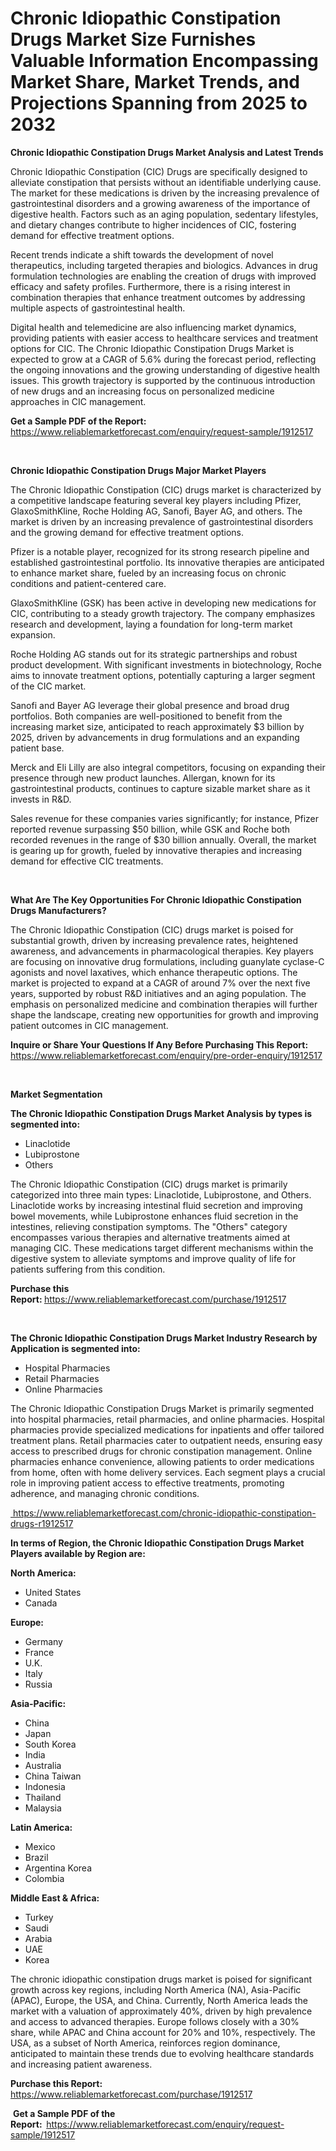 <p><h1>Chronic Idiopathic Constipation Drugs Market Size Furnishes Valuable Information Encompassing Market Share, Market Trends, and Projections Spanning from 2025 to 2032</h1></p><p><strong>Chronic Idiopathic Constipation Drugs Market Analysis and Latest Trends</strong></p>
<p><p>Chronic Idiopathic Constipation (CIC) Drugs are specifically designed to alleviate constipation that persists without an identifiable underlying cause. The market for these medications is driven by the increasing prevalence of gastrointestinal disorders and a growing awareness of the importance of digestive health. Factors such as an aging population, sedentary lifestyles, and dietary changes contribute to higher incidences of CIC, fostering demand for effective treatment options.</p><p>Recent trends indicate a shift towards the development of novel therapeutics, including targeted therapies and biologics. Advances in drug formulation technologies are enabling the creation of drugs with improved efficacy and safety profiles. Furthermore, there is a rising interest in combination therapies that enhance treatment outcomes by addressing multiple aspects of gastrointestinal health.</p><p>Digital health and telemedicine are also influencing market dynamics, providing patients with easier access to healthcare services and treatment options for CIC. The Chronic Idiopathic Constipation Drugs Market is expected to grow at a CAGR of 5.6% during the forecast period, reflecting the ongoing innovations and the growing understanding of digestive health issues. This growth trajectory is supported by the continuous introduction of new drugs and an increasing focus on personalized medicine approaches in CIC management.</p></p>
<p><strong>Get a Sample PDF of the Report:&nbsp;</strong> <a href="https://www.reliablemarketforecast.com/enquiry/request-sample/1912517?utm_campaign=1832&utm_medium=2&utm_source=Github&utm_content=ia&utm_term=19042025&utm_id=chronic-idiopathic-constipation-drugs">https://www.reliablemarketforecast.com/enquiry/request-sample/1912517</a></p>
<p>&nbsp;</p>
<p><strong>Chronic Idiopathic Constipation Drugs Major Market Players</strong></p>
<p><p>The Chronic Idiopathic Constipation (CIC) drugs market is characterized by a competitive landscape featuring several key players including Pfizer, GlaxoSmithKline, Roche Holding AG, Sanofi, Bayer AG, and others. The market is driven by an increasing prevalence of gastrointestinal disorders and the growing demand for effective treatment options.</p><p>Pfizer is a notable player, recognized for its strong research pipeline and established gastrointestinal portfolio. Its innovative therapies are anticipated to enhance market share, fueled by an increasing focus on chronic conditions and patient-centered care.</p><p>GlaxoSmithKline (GSK) has been active in developing new medications for CIC, contributing to a steady growth trajectory. The company emphasizes research and development, laying a foundation for long-term market expansion.</p><p>Roche Holding AG stands out for its strategic partnerships and robust product development. With significant investments in biotechnology, Roche aims to innovate treatment options, potentially capturing a larger segment of the CIC market.</p><p>Sanofi and Bayer AG leverage their global presence and broad drug portfolios. Both companies are well-positioned to benefit from the increasing market size, anticipated to reach approximately $3 billion by 2025, driven by advancements in drug formulations and an expanding patient base.</p><p>Merck and Eli Lilly are also integral competitors, focusing on expanding their presence through new product launches. Allergan, known for its gastrointestinal products, continues to capture sizable market share as it invests in R&D.</p><p>Sales revenue for these companies varies significantly; for instance, Pfizer reported revenue surpassing $50 billion, while GSK and Roche both recorded revenues in the range of $30 billion annually. Overall, the market is gearing up for growth, fueled by innovative therapies and increasing demand for effective CIC treatments.</p></p>
<p>&nbsp;</p>
<p><strong>What Are The Key Opportunities For Chronic Idiopathic Constipation Drugs Manufacturers?</strong></p>
<p><p>The Chronic Idiopathic Constipation (CIC) drugs market is poised for substantial growth, driven by increasing prevalence rates, heightened awareness, and advancements in pharmacological therapies. Key players are focusing on innovative drug formulations, including guanylate cyclase-C agonists and novel laxatives, which enhance therapeutic options. The market is projected to expand at a CAGR of around 7% over the next five years, supported by robust R&D initiatives and an aging population. The emphasis on personalized medicine and combination therapies will further shape the landscape, creating new opportunities for growth and improving patient outcomes in CIC management.</p></p>
<p><strong>Inquire or Share Your Questions If Any Before Purchasing This Report:</strong> <a href="https://www.reliablemarketforecast.com/enquiry/pre-order-enquiry/1912517?utm_campaign=1832&utm_medium=2&utm_source=Github&utm_content=ia&utm_term=19042025&utm_id=chronic-idiopathic-constipation-drugs">https://www.reliablemarketforecast.com/enquiry/pre-order-enquiry/1912517</a></p>
<p>&nbsp;</p>
<p><strong>Market Segmentation</strong></p>
<p><strong>The Chronic Idiopathic Constipation Drugs Market Analysis by types is segmented into:</strong></p>
<p><ul><li>Linaclotide</li><li>Lubiprostone</li><li>Others</li></ul></p>
<p><p>The Chronic Idiopathic Constipation (CIC) drugs market is primarily categorized into three main types: Linaclotide, Lubiprostone, and Others. Linaclotide works by increasing intestinal fluid secretion and improving bowel movements, while Lubiprostone enhances fluid secretion in the intestines, relieving constipation symptoms. The "Others" category encompasses various therapies and alternative treatments aimed at managing CIC. These medications target different mechanisms within the digestive system to alleviate symptoms and improve quality of life for patients suffering from this condition.</p></p>
<p><strong>Purchase this Report:&nbsp;</strong><a href="https://www.reliablemarketforecast.com/purchase/1912517?utm_campaign=1832&utm_medium=2&utm_source=Github&utm_content=ia&utm_term=19042025&utm_id=chronic-idiopathic-constipation-drugs">https://www.reliablemarketforecast.com/purchase/1912517</a></p>
<p>&nbsp;</p>
<p><strong>The Chronic Idiopathic Constipation Drugs Market Industry Research by Application is segmented into:</strong></p>
<p><ul><li>Hospital Pharmacies</li><li>Retail Pharmacies</li><li>Online Pharmacies</li></ul></p>
<p><p>The Chronic Idiopathic Constipation Drugs Market is primarily segmented into hospital pharmacies, retail pharmacies, and online pharmacies. Hospital pharmacies provide specialized medications for inpatients and offer tailored treatment plans. Retail pharmacies cater to outpatient needs, ensuring easy access to prescribed drugs for chronic constipation management. Online pharmacies enhance convenience, allowing patients to order medications from home, often with home delivery services. Each segment plays a crucial role in improving patient access to effective treatments, promoting adherence, and managing chronic conditions.</p></p>
<p><a href="https://www.reliablemarketforecast.com/chronic-idiopathic-constipation-drugs-r1912517?utm_campaign=1832&utm_medium=2&utm_source=Github&utm_content=ia&utm_term=19042025&utm_id=chronic-idiopathic-constipation-drugs">&nbsp;https://www.reliablemarketforecast.com/chronic-idiopathic-constipation-drugs-r1912517</a></p>
<p><strong>In terms of Region, the Chronic Idiopathic Constipation Drugs Market Players available by Region are:</strong></p>
<p>
    <p> <strong> North America: </strong>
        <ul>
            <li>United States</li>
            <li>Canada</li>
        </ul>
        </p> 
    <p> <strong> Europe: </strong>
        <ul>
            <li>Germany</li>
            <li>France</li>
            <li>U.K.</li>
            <li>Italy</li>
            <li>Russia</li>
        </ul>
        </p> 
    <p> <strong> Asia-Pacific: </strong>
        <ul>
            <li>China</li>
            <li>Japan</li>
            <li>South Korea</li>
            <li>India</li>
            <li>Australia</li>
            <li>China Taiwan</li>
            <li>Indonesia</li>
            <li>Thailand</li>
            <li>Malaysia</li>
        </ul>
        </p> 
    <p> <strong> Latin America: </strong>
        <ul>
            <li>Mexico</li>
            <li>Brazil</li>
            <li>Argentina Korea</li>
            <li>Colombia</li>
        </ul>
        </p> 
    <p> <strong> Middle East & Africa: </strong>
        <ul>
            <li>Turkey</li>
            <li>Saudi</li>
            <li>Arabia</li>
            <li>UAE</li>
            <li>Korea</li>
        </ul>
    </p>
    </p>
<p><p>The chronic idiopathic constipation drugs market is poised for significant growth across key regions, including North America (NA), Asia-Pacific (APAC), Europe, the USA, and China. Currently, North America leads the market with a valuation of approximately 40%, driven by high prevalence and access to advanced therapies. Europe follows closely with a 30% share, while APAC and China account for 20% and 10%, respectively. The USA, as a subset of North America, reinforces region dominance, anticipated to maintain these trends due to evolving healthcare standards and increasing patient awareness.</p></p>
<p><strong>Purchase this Report: </strong><a href="https://www.reliablemarketforecast.com/purchase/1912517?utm_campaign=1832&utm_medium=2&utm_source=Github&utm_content=ia&utm_term=19042025&utm_id=chronic-idiopathic-constipation-drugs">https://www.reliablemarketforecast.com/purchase/1912517</a></p>
<p>&nbsp;<strong>Get a Sample PDF of the Report:&nbsp;&nbsp;</strong><a href="https://www.reliablemarketforecast.com/enquiry/request-sample/1912517?utm_campaign=1832&utm_medium=2&utm_source=Github&utm_content=ia&utm_term=19042025&utm_id=chronic-idiopathic-constipation-drugs">https://www.reliablemarketforecast.com/enquiry/request-sample/1912517</a></p>
<p><strong></strong></p>
<p><p></p><p></p><p></p></p>